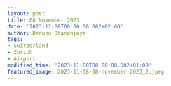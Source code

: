 ```yaml
---
layout: post
title: 08 November 2023
date: '2023-11-08T00:00:00.002+02:00'
author: Dedunu Dhananjaya
tags:
- Switzerland
- Zurich 
- Airport
modified_time: '2023-11-08T00:00:00.002+01:00'
featured_image: 2023-11-08-08-november-2023_2.jpeg
---
```


